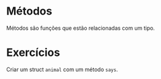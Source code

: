 # Métodos

Métodos são funções que estão relacionadas com um tipo.

# Exercícios

Criar um struct `animal` com um método `says`.
